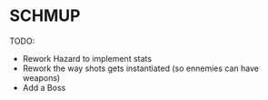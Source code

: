 # SCHMUP

TODO:
- Rework Hazard to implement stats
- Rework the way shots gets instantiated (so ennemies can have weapons)
- Add a Boss
